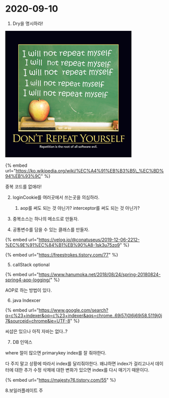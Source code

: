 # 2020-09-10

 1. Dry을 명시하라!

![](../../../../.gitbook/assets/image%20%282%29.png)

{% embed url="https://ko.wikipedia.org/wiki/%EC%A4%91%EB%B3%B5\_%EC%BD%94%EB%93%9C" %}

중복 코드를 없애라!



2. loginCookie를 여러곳에서 쓰는곳을 의심하라.

      1. aop를 써도 되는 것 아닌가? interceptor를 써도 되는 것 아닌가?

3. 중복소스는 하나의 메소드로 만들자.

4. 공통변수를 담을 수 있는 클래스를 만들자.

{% embed url="https://velog.io/@conatuseus/2019-12-06-2212-%EC%9E%91%EC%84%B1%EB%90%A8-1sk3u75zo9" %}

{% embed url="https://freestrokes.tistory.com/77" %}



5. callStack optional

{% embed url="https://www.hanumoka.net/2018/08/24/spring-20180824-spring4-aop-logging/" %}

AOP로 하는 방법이 있다.



6. java Indexcer

{% embed url="https://www.google.com/search?q=c%23+indexer&oq=c%23+indexer&aqs=chrome..69i57j0l6j69i58.5119j0j7&sourceid=chrome&ie=UTF-8" %}

씨샵은 있으나 아직 자바는 없다..?

7. DB 인덱스

  where 절이 많으면 primarykey index를 잘 줘야한다.

  다 주지 말고 상황에 따라서 index를 달리줘야한다. 왜냐하면 index가 걸리고나서 데이터에 대한 추가 수정 삭제에 대한 변화가 있으면 index를 다시 매기기 때문이다.

{% embed url="https://majesty76.tistory.com/55" %}



8.보일러플레이트 주


